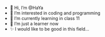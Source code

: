 - 👋 Hi, I’m @HaYa
- 👀 I’m interested in coding and programming
- 🌱 I’m currently learning in class 11
- 💞️ I’m just a learner now
- ✨ I would like to be good in this field...

<!---
HaYa-0/HaYa-0 is a ✨ special ✨ repository because its `README.md` (this file) appears on your GitHub profile.
You can click the Preview link to take a look at your changes.
--->
